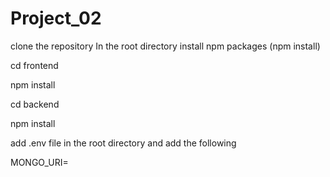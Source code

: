 # Project_02

clone the repository
In the root directory install npm packages (npm install)

cd frontend

npm install

cd backend

npm install

add .env file in the root directory and add the following

MONGO_URI=<mongo uri of your database>
